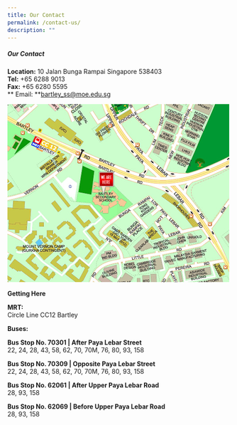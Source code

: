 ```yaml
---
title: Our Contact
permalink: /contact-us/
description: ""
---
```

##### Our Contact

**Location:** 10 Jalan Bunga Rampai Singapore 538403  
**Tel:**&nbsp;+65 6288 9013  
**Fax:**&nbsp;+65 6280 5595<br>
** Email: **bartley_ss@moe.edu.sg

![](/images/BartleyMap.jpg)

**Getting Here**  
  
**MRT:**  
Circle Line CC12 Bartley  
  
**Buses:**  
  
**Bus Stop No. 70301 | After Paya Lebar Street**  
22, 24, 28, 43, 58, 62, 70, 70M, 76, 80, 93, 158

**Bus Stop No. 70309 | Opposite Paya Lebar Street**  
22, 24, 28, 43, 58, 62, 70, 70M, 76, 80, 93, 158  
  
**Bus Stop No. 62061 | After Upper Paya Lebar Road**  
28, 93, 158  
  
**Bus Stop No. 62069 | Before Upper Paya Lebar Road**  
28, 93, 158

